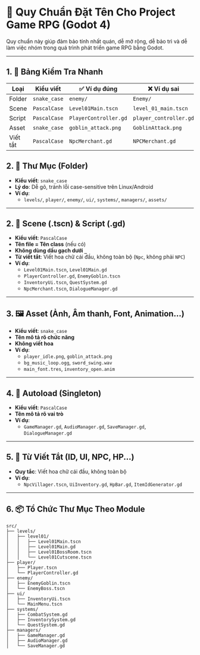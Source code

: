 # 📘 Quy Chuẩn Đặt Tên Cho Project Game RPG (Godot 4)

Quy chuẩn này giúp đảm bảo tính nhất quán, dễ mở rộng, dễ bảo trì và dễ làm việc nhóm trong quá trình phát triển game RPG bằng Godot.

---

## 1. 🧪 Bảng Kiểm Tra Nhanh

| Loại        | Kiểu viết     | ✅ Ví dụ đúng           | ❌ Ví dụ sai              |
|-------------|----------------|--------------------------|---------------------------|
| Folder      | `snake_case`   | `enemy/`                 | `Enemy/`                  |
| Scene       | `PascalCase`   | `Level01Main.tscn`       | `level_01_main.tscn`      |
| Script      | `PascalCase`   | `PlayerController.gd`    | `player_controller.gd`    |
| Asset       | `snake_case`   | `goblin_attack.png`      | `GoblinAttack.png`        |
| Viết tắt    | `PascalCase`   | `NpcMerchant.gd`         | `NPCMerchant.gd`          |


## 2. 📁 Thư Mục (Folder)

- **Kiểu viết**: `snake_case`
- **Lý do**: Dễ gõ, tránh lỗi case-sensitive trên Linux/Android
- **Ví dụ**:
  - `levels/`, `player/`, `enemy/`, `ui/`, `systems/`, `managers/`, `assets/`

---

## 2. 📄 Scene (.tscn) & Script (.gd)

- **Kiểu viết**: `PascalCase`
- **Tên file = Tên class** (nếu có)
- **Không dùng dấu gạch dưới `_`**
- **Từ viết tắt**: Viết hoa chữ cái đầu, không toàn bộ (`Npc`, không phải `NPC`)
- **Ví dụ**:
  - `Level01Main.tscn`, `Level01Main.gd`
  - `PlayerController.gd`, `EnemyGoblin.tscn`
  - `InventoryUi.tscn`, `QuestSystem.gd`
  - `NpcMerchant.tscn`, `DialogueManager.gd`

---

## 3. 🖼️ Asset (Ảnh, Âm thanh, Font, Animation...)

- **Kiểu viết**: `snake_case`
- **Tên mô tả rõ chức năng**
- **Không viết hoa**
- **Ví dụ**:
  - `player_idle.png`, `goblin_attack.png`
  - `bg_music_loop.ogg`, `sword_swing.wav`
  - `main_font.tres`, `inventory_open.anim`

---

## 4. 🧠 Autoload (Singleton)

- **Kiểu viết**: `PascalCase`
- **Tên mô tả rõ vai trò**
- **Ví dụ**:
  - `GameManager.gd`, `AudioManager.gd`, `SaveManager.gd`, `DialogueManager.gd`

---

## 5. 🧩 Từ Viết Tắt (ID, UI, NPC, HP...)

- **Quy tắc**: Viết hoa chữ cái đầu, không toàn bộ
- **Ví dụ**:
  - `NpcVillager.tscn`, `UiInventory.gd`, `HpBar.gd`, `ItemIdGenerator.gd`

---

## 6. 📦 Tổ Chức Thư Mục Theo Module

```plaintext
src/
├── levels/
│   ├── level01/
│   │   ├── Level01Main.tscn
│   │   ├── Level01Main.gd
│   │   ├── Level01BossRoom.tscn
│   │   └── Level01Cutscene.tscn
├── player/
│   ├── Player.tscn
│   └── PlayerController.gd
├── enemy/
│   ├── EnemyGoblin.tscn
│   └── EnemyBoss.tscn
├── ui/
│   ├── InventoryUi.tscn
│   └── MainMenu.tscn
├── systems/
│   ├── CombatSystem.gd
│   ├── InventorySystem.gd
│   └── QuestSystem.gd
├── managers/
│   ├── GameManager.gd
│   ├── AudioManager.gd
│   └── SaveManager.gd
